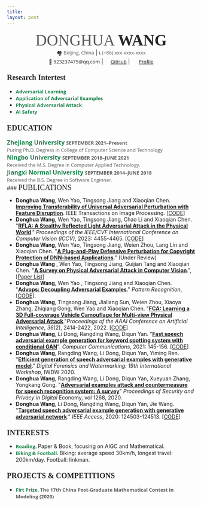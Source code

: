 ```yaml
---
title: 
layout: post
---
```



<center>
    <div>
        <span style="font-family:Georgia;font-size:42px;color:#595959;">DONGHUA </span>
        <span style="font-family:Georgia;font-size:42px;color:#262626;font-weight:bold">WANG</span><br>
        <span style="font-size:13px;">&#x1F3D8;</span>
        <span style="font-family:Open Sans;font-size:13px;color:#595959;">Beijing, China</span> | <span style="font-size:13px;">&#x1F4DE;</span> <span style="font-family:Open Sans;font-size:13px;color:#595959;">(+86) xxx-xxxx-xxxx</span><br><span style="font-size:13px;">&#x1F4E7;</span> 
        <span style="font-family:Open Sans;font-size:13px;">923237475@qq.com</span> | <span><img src="assets/icon/github.svg" width="16px"><a style="font-family:Open Sans;font-size:13px;" href="https://github.com/winterwindwang";>GitHub</a></span> | <span><img src="assets/icon/avatar_scholar_256.png" width="16px"> <a style="font-family:Open Sans;font-size:13px;" href="https://www.researchgate.net/profile/Donghua-Wang-4">Profile</a></span> <br>
    </div>
</center>



### <span style="font-family:Georgia;font-size:20px;color:#262626">Research Intertest</span>

- <span style="font-size:13px;font-family:Open Sans;font-weight:bold;color:#1d824c;">Adversarial Learning </span>
- <span style="font-size:13px;font-family:Open Sans;font-weight:bold;color:#1d824c;">Application of Adversarial Examples </span>
- <span style="font-size:13px;font-family:Open Sans;font-weight:bold;color:#1d824c;">Physical Adversarial Attack</span>
- <span style="font-size:13px;font-family:Open Sans;font-weight:bold;color:#1d824c;">AI Safety </span>

### <span style="font-family:Georgia;font-size:20px;color:#262626">EDUCATION</span>

<div id="expand-box-header">
<span style="font-size:16px;font-family:Open Sans;font-weight:bold;color:#1d824c;">Zhejiang University</span>
<span style="font-size:13px;font-family:Open Sans;font-weight:bold;color:#595959;">SEPTEMBER 2021–Present</span><br>
<span style="font-size:13px;font-family:Open Sans;color:#595959;">Puring Ph.D. Degress in College of Computer Science and Technology</span><br>
</div>
<div id="expand-box-header">
    <span style="font-size:16px;font-family:Open Sans;font-weight:bold;color:#1d824c;">Ningbo University </span>
   <span style="font-size:13px;font-family:Open Sans;font-weight:bold;color:#595959;">SEPTEMBER 2018–JUNE 2021</span><br>
    <span style="font-size:13px;font-family:Open Sans;color:#595959;"> Received the M.S. Degree in Computer Applied Technology.</span><br>
</div>

<div id="expand-box-header">
    <span style="font-size:16px;font-family:Open Sans;font-weight:bold;color:#1d824c;">Jiangxi Normal University </span>
   <span style="font-size:13px;font-family:Open Sans;font-weight:bold;color:#595959;">SEPTEMBER 2014–JUNE 2018</span><br>
    <span style="font-size:13px;font-family:Open Sans;color:#595959;"> Received the B.S. Degree in Software Enginner.</span><br>
</div>
### <span style="font-family:Georgia;font-size:20px;color:#262626">PUBLICATIONS</span>

+ **Donghua Wang**,  Wen Yao, Tingsong Jiang and Xiaoqian Chen. [**Improving Transferability of Universal Adversarial Perturbation with Feature Disruption**](http://doi-org-s.webvpn.zju.edu.cn:8001/10.1109/TIP.2023.3345136). IEEE Transactions on Image Processing. [[CODE](https://github.com/winterwindwang/Data-efficient-UAP)]
+ **Donghua Wang**,  Wen Yao, Tingsong Jiang, Chao Li and Xiaoqian Chen. "[**RFLA: A Stealthy Reflected Light Adversarial Attack in the Physical World**](https://openaccess.thecvf.com/content/ICCV2023/html/Wang_RFLA_A_Stealthy_Reflected_Light_Adversarial_Attack_in_the_Physical_ICCV_2023_paper.html)." *Proceedings of the IEEE/CVF International Conference on Computer Vision (ICCV)*, 2023: 4455-4465. [[CODE](https://github.com/winterwindwang/RFLA)]
+ **Donghua Wang**,  Wen Yao, Tingsong Jiang, Weien Zhou, Lang Lin and Xiaoqian Chen. "[**A Plug-and-Play Defensive Perturbation for Copyright Protection of DNN-based Applications**](https://arxiv.org/pdf/2304.10679.pdf)." (Under Review)
+ **Donghua Wang** ,  Wen Yao, Tingsong Jiang, Guijian Tang and Xiaoqian Chen. "[**A Survey on Physical Adversarial Attack in Computer Vision**](https://arxiv.org/pdf/2209.14262.pdf).", [[Paper List](https://github.com/winterwindwang/Physical-Adversarial-Attacks-Survey)]
+ **Donghua Wang**, Wen Yao , Tingsong Jiang and Xiaoqian Chen. "[**Advops: Decoupling Adversarial Examples**](https://doi.org/10.1016/j.patcog.2024.110252)." *Pattern Recognition*, [[CODE](https://github.com/winterwindwang/AdvOps)].
+ **Donghua Wang**, Tingsong Jiang, Jialiang Sun, Weien Zhou, Xiaoya Zhang, Zhiqiang Gong, Wen Yao and Xiaoqian Chen. "[**FCA: Learning a 3D Full-coverage Vehicle Camouflage for Multi-view Physical Adversarial Attack**](https://ojs.aaai.org/index.php/AAAI/article/view/20141)."*Proceedings of the AAAI Conference on Artificial Intelligence*, *36*(2), 2414-2422, 2022. [[CODE](https://github.com/winterwindwang/Full-coverage-camouflage-adversarial-attack)]
+ **Donghua Wang**, Li Dong, Rangding Wang, Diqun Yan. "[**Fast speech adversarial example generation for keyword spotting system with conditional GAN**](https://www.sciencedirect.com/science/article/pii/S0140366421003042)". *Computer Communications*, 2021: 145-156. [[CODE](https://github.com/winterwindwang/KWSAttackAdvCGAN)]
+ **Donghua Wang**, Rangding Wang, Li Dong, Diqun Yan, Yiming Ren. "[**Efficient generation of speech adversarial examples with generative model**](https://link.springer.com/chapter/10.1007/978-3-030-69449-4_19)." *Digital Forensics and Watermarking: 19th International Workshop*, IWDW 2020. 
+ **Donghua Wang**, Rangding Wang, Li Dong, Diqun Yan, Xueyuan Zhang, Yongkang Gong. "[**Adversarial examples attack and countermeasure for speech recognition system: A survey**](https://link.springer.com/chapter/10.1007/978-981-15-9129-7_31)"  *Proceedings of Security and Privacy in Digital* Economy, vol 1268, 2020. 
+ **Donghua Wang**, Li Dong, Rangding Wang, Diqun Yan, Jie Wang. "[**Targeted speech adversarial example generation with generative adversarial network**](https://ieeexplore.ieee.org/abstract/document/9129727/)." *IEEE Access*, 2020: 124503-124513. [[CODE](https://github.com/winterwindwang/SpeechAdvGan)]

### <span style="font-family:Georgia;font-size:20px;color:#262626">INTERESTS</span>

- <span style="font-size:13px;font-family:Open Sans;font-weight:bold;color:#1d824c;">Reading. </span>Paper & Book, focusing on AIGC and Mathematical.
- <span style="font-size:13px;font-family:Open Sans;font-weight:bold;color:#1d824c;">Biking & Football. </span> Biking: average speed 30km/h, longest travel: 200km/day. Football: linkman.

### <span style="font-family:Georgia;font-size:20px;color:#262626">PROJECTS & COMPETITIONS</span>

+ <div id="expand-box-header">
      <span style="font-size:13px;font-family:Open Sans;font-weight:bold;color:#1d824c;">Firt Prize. </span>
  	<span style="font-size:13px;font-family:Open Sans;font-weight:bold;color:#595959;">The 17th China Post-Graduate Mathematical Contest in Modeling (2020)</span>
  </div>

